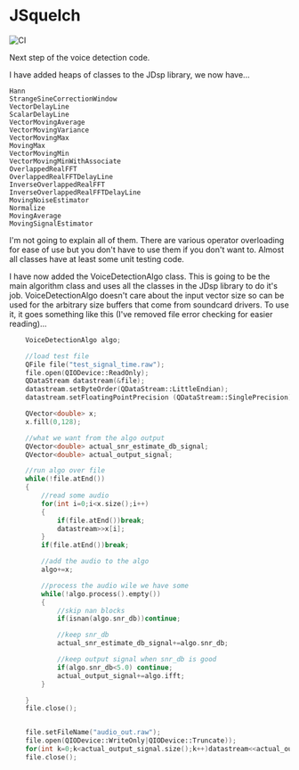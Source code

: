 # JSquelch

![CI](https://github.com/jontio/JSquelch/workflows/CI/badge.svg)

Next step of the voice detection code.

I have added heaps of classes to the JDsp library, we now have...

```
Hann
StrangeSineCorrectionWindow
VectorDelayLine
ScalarDelayLine
VectorMovingAverage
VectorMovingVariance
VectorMovingMax
MovingMax
VectorMovingMin
VectorMovingMinWithAssociate
OverlappedRealFFT
OverlappedRealFFTDelayLine
InverseOverlappedRealFFT
InverseOverlappedRealFFTDelayLine
MovingNoiseEstimator
Normalize
MovingAverage
MovingSignalEstimator
```

I'm not going to explain all of them. There are various operator overloading for ease of use but you don't have to use them if you don't want to. Almost all classes have at least some unit testing code.

I have now added the VoiceDetectionAlgo class. This is going to be the main algorithm class and uses all the classes in the JDsp library to do it's job. VoiceDetectionAlgo doesn't care about the input vector size so can be used for the arbitrary size buffers that come from soundcard drivers. To use it, it goes something like this (I've removed file error checking for easier reading)...

```C++
    VoiceDetectionAlgo algo;

    //load test file
    QFile file("test_signal_time.raw");
    file.open(QIODevice::ReadOnly);
    QDataStream datastream(&file);
    datastream.setByteOrder(QDataStream::LittleEndian);
    datastream.setFloatingPointPrecision (QDataStream::SinglePrecision);

    QVector<double> x;
    x.fill(0,128);

    //what we want from the algo output
    QVector<double> actual_snr_estimate_db_signal;
    QVector<double> actual_output_signal;

    //run algo over file
    while(!file.atEnd())
    {
        //read some audio
        for(int i=0;i<x.size();i++)
        {
            if(file.atEnd())break;
            datastream>>x[i];
        }
        if(file.atEnd())break;

        //add the audio to the algo
        algo+=x;

        //process the audio wile we have some
        while(!algo.process().empty())
        {
            //skip nan blocks
            if(isnan(algo.snr_db))continue;

            //keep snr_db
            actual_snr_estimate_db_signal+=algo.snr_db;

            //keep output signal when snr_db is good
            if(algo.snr_db<5.0) continue;
            actual_output_signal+=algo.ifft;
        }

    }
    file.close();


    file.setFileName("audio_out.raw");
    file.open(QIODevice::WriteOnly|QIODevice::Truncate));
    for(int k=0;k<actual_output_signal.size();k++)datastream<<actual_output_signal[k];
    file.close();
```    

